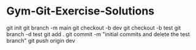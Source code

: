 # Gym-Git-Exercise-Solutions
git init
git branch -m main
git checkout -b dev
git checkout -b test
git branch -d test
git add .
git commit -m "initial commits and delete the test branch"
git push origin dev